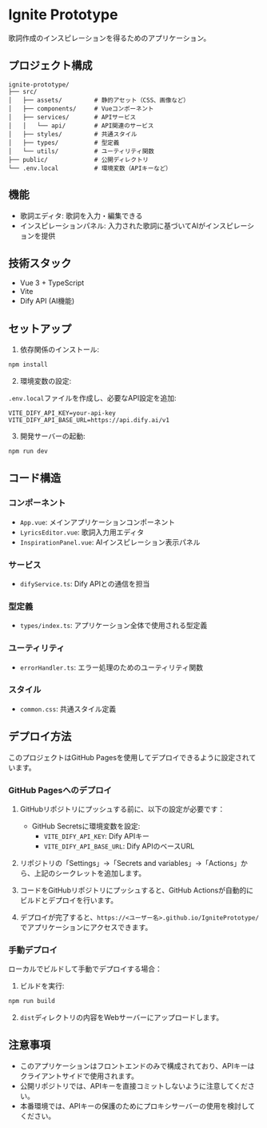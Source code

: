 # Ignite Prototype

歌詞作成のインスピレーションを得るためのアプリケーション。

## プロジェクト構成

```
ignite-prototype/
├── src/
│   ├── assets/         # 静的アセット（CSS、画像など）
│   ├── components/     # Vueコンポーネント
│   ├── services/       # APIサービス
│   │   └── api/        # API関連のサービス
│   ├── styles/         # 共通スタイル
│   ├── types/          # 型定義
│   └── utils/          # ユーティリティ関数
├── public/             # 公開ディレクトリ
└── .env.local          # 環境変数（APIキーなど）
```

## 機能

- 歌詞エディタ: 歌詞を入力・編集できる
- インスピレーションパネル: 入力された歌詞に基づいてAIがインスピレーションを提供

## 技術スタック

- Vue 3 + TypeScript
- Vite
- Dify API (AI機能)

## セットアップ

1. 依存関係のインストール:

```bash
npm install
```

2. 環境変数の設定:

`.env.local`ファイルを作成し、必要なAPI設定を追加:

```
VITE_DIFY_API_KEY=your-api-key
VITE_DIFY_API_BASE_URL=https://api.dify.ai/v1
```

3. 開発サーバーの起動:

```bash
npm run dev
```


## コード構造

### コンポーネント

- `App.vue`: メインアプリケーションコンポーネント
- `LyricsEditor.vue`: 歌詞入力用エディタ
- `InspirationPanel.vue`: AIインスピレーション表示パネル

### サービス

- `difyService.ts`: Dify APIとの通信を担当

### 型定義

- `types/index.ts`: アプリケーション全体で使用される型定義

### ユーティリティ

- `errorHandler.ts`: エラー処理のためのユーティリティ関数

### スタイル

- `common.css`: 共通スタイル定義

## デプロイ方法

このプロジェクトはGitHub Pagesを使用してデプロイできるように設定されています。

### GitHub Pagesへのデプロイ

1. GitHubリポジトリにプッシュする前に、以下の設定が必要です：

   - GitHub Secretsに環境変数を設定:
     - `VITE_DIFY_API_KEY`: Dify APIキー
     - `VITE_DIFY_API_BASE_URL`: Dify APIのベースURL

2. リポジトリの「Settings」→「Secrets and variables」→「Actions」から、上記のシークレットを追加します。

3. コードをGitHubリポジトリにプッシュすると、GitHub Actionsが自動的にビルドとデプロイを行います。

4. デプロイが完了すると、`https://<ユーザー名>.github.io/IgnitePrototype/` でアプリケーションにアクセスできます。

### 手動デプロイ

ローカルでビルドして手動でデプロイする場合：

1. ビルドを実行:

```bash
npm run build
```

2. `dist`ディレクトリの内容をWebサーバーにアップロードします。

## 注意事項

- このアプリケーションはフロントエンドのみで構成されており、APIキーはクライアントサイドで使用されます。
- 公開リポジトリでは、APIキーを直接コミットしないように注意してください。
- 本番環境では、APIキーの保護のためにプロキシサーバーの使用を検討してください。
